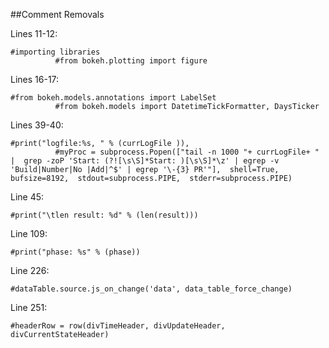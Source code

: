 ##Comment Removals

Lines 11-12:
```
#importing libraries
	      #from bokeh.plotting import figure
```
	     
Lines 16-17:
```
#from bokeh.models.annotations import LabelSet
	      #from bokeh.models import DatetimeTickFormatter, DaysTicker
```
	      
Lines 39-40:
```
#print("logfile:%s, " % (currLogFile )),
	      #myProc = subprocess.Popen(["tail -n 1000 "+ currLogFile+ " |  grep -zoP 'Start: (?![\s\S]*Start: )[\s\S]*\z' | egrep -v 'Build|Number|No |Add|^$' | egrep '\-{3} PR'"],  shell=True,  bufsize=8192,  stdout=subprocess.PIPE,  stderr=subprocess.PIPE)
```
	         
Line 45:
```
#print("\tlen result: %d" % (len(result)))
```

Line 109:
```
#print("phase: %s" % (phase))
```

Line 226:
```
#dataTable.source.js_on_change('data', data_table_force_change)
```

Line 251:
```
#headerRow = row(divTimeHeader, divUpdateHeader, divCurrentStateHeader)
```

